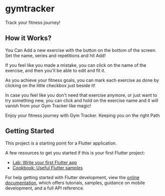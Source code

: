 # gymtracker

Track your fitness journey!

## How it Works?

You Can Add a new exercise with the button on the bottom of the screen.
Set the name, series and repetitions and hit Add!

If you feel like you made a mistake, you can click on the name of the exercise, and then you'll be able to edit and fit it.

As you achieve your fitness goals, you can mark each exercise as done by clicking on the little checkbox just beside it!

In case you feel like you don't need that exercise anymore, or just want to try something new, 
you can click and hold on the exercise name and it will vanish from your Gym Tracker like magic!

Enjoy your fitness journey with Gym Tracker. Keeping you on the right Path

## Getting Started

This project is a starting point for a Flutter application.

A few resources to get you started if this is your first Flutter project:

- [Lab: Write your first Flutter app](https://docs.flutter.dev/get-started/codelab)
- [Cookbook: Useful Flutter samples](https://docs.flutter.dev/cookbook)

For help getting started with Flutter development, view the
[online documentation](https://docs.flutter.dev/), which offers tutorials,
samples, guidance on mobile development, and a full API reference.
